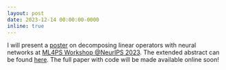 ```yaml
---
layout: post
date: 2023-12-14 00:00:00-0000
inline: true
---
```


I will present a [poster](https://neurips.cc/virtual/2023/76253) on decomposing linear operators with neural networks at [ML4PS Workshop @NeurIPS 2023](https://ml4physicalsciences.github.io/2023/). The extended abstract can be found [here](https://ml4physicalsciences.github.io/2023/files/NeurIPS_ML4PS_2023_225.pdf). The full paper with code will be made available online soon!
